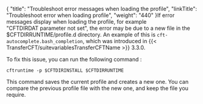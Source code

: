 {
    "title": "Troubleshoot error messages when loading the profile",
    "linkTitle": "Troubleshoot error when loading profile",
    "weight": "440"
}If error messages display when loading the profile, for example "CFTDIRDAT parameter not set", the error may be due to a new file in the $CFTDIRRUNTIME/profile.d directory. An example of this is <span class="code">`cft-autocomplete.bash_completion`</span>, which was introduced in {{< TransferCFT/suitevariablesTransferCFTName  >}} 3.3.0.

To fix this issue, you can run the following command :

```
cftruntime -p $CFTDIRINSTALL $CFTDIRRUNTIME
```

This command saves the current profile and creates a new one. You can compare the previous profile file with the new one, and keep the file you require.

